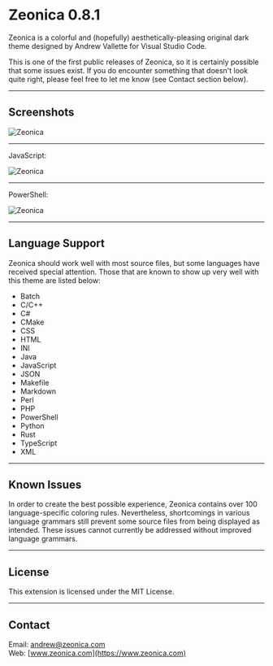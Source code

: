 # Zeonica 0.8.1

Zeonica is a colorful and (hopefully) aesthetically-pleasing original dark theme designed by Andrew Vallette for Visual Studio Code.

This is one of the first public releases of Zeonica, so it is certainly possible that some issues exist. If you do encounter something that doesn't look quite right, please feel free to let me know (see Contact section below).

---

## Screenshots

![Zeonica](https://zeonicacom.files.wordpress.com/2018/09/zeonica_9502.png "Zeonica")

---

JavaScript:

![Zeonica](https://zeonicacom.files.wordpress.com/2018/09/zeonica_javascript_840.png "Zeonica (JavaScript)")

---

PowerShell:

![Zeonica](https://zeonicacom.files.wordpress.com/2018/09/zeonica_powershell_840.png "Zeonica (PowerShell)")

---

## Language Support

Zeonica should work well with most source files, but some languages have received special attention. Those that are known to show up very well with this theme are listed below:

* Batch
* C/C++
* C#
* CMake
* CSS
* HTML
* INI
* Java
* JavaScript
* JSON
* Makefile
* Markdown
* Perl
* PHP
* PowerShell
* Python
* Rust
* TypeScript
* XML

---

## Known Issues

In order to create the best possible experience, Zeonica contains over 100 language-specific coloring rules. Nevertheless, shortcomings in various language grammars still prevent some source files from being displayed as intended. These issues cannot currently be addressed without improved language grammars.

---

## License

This extension is licensed under the MIT License.

---

## Contact

Email: andrew@zeonica.com<br>
Web: [www.zeonica.com](https://www.zeonica.com)<br>
